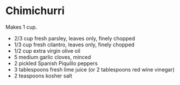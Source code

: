 Chimichurri
===========

Makes 1 cup.

- 2/3 cup fresh parsley, leaves only, finely chopped
- 1/3 cup fresh cilantro, leaves only, finely chopped
- 1/2 cup extra virgin olive oil
- 5 medium garlic cloves, minced
- 2 pickled Spanish Piquillo peppers
- 3 tablespoons fresh lime juice (or 2 tablespoons red wine vinegar)
- 2 teaspoons kosher salt
